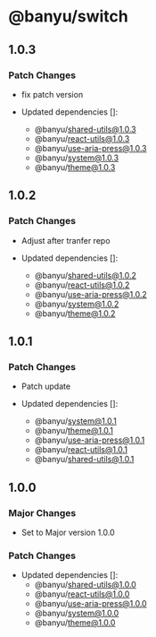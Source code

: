 # @banyu/switch

## 1.0.3

### Patch Changes

- fix patch version

- Updated dependencies []:
  - @banyu/shared-utils@1.0.3
  - @banyu/react-utils@1.0.3
  - @banyu/use-aria-press@1.0.3
  - @banyu/system@1.0.3
  - @banyu/theme@1.0.3

## 1.0.2

### Patch Changes

- Adjust after tranfer repo

- Updated dependencies []:
  - @banyu/shared-utils@1.0.2
  - @banyu/react-utils@1.0.2
  - @banyu/use-aria-press@1.0.2
  - @banyu/system@1.0.2
  - @banyu/theme@1.0.2

## 1.0.1

### Patch Changes

- Patch update

- Updated dependencies []:
  - @banyu/system@1.0.1
  - @banyu/theme@1.0.1
  - @banyu/use-aria-press@1.0.1
  - @banyu/react-utils@1.0.1
  - @banyu/shared-utils@1.0.1

## 1.0.0

### Major Changes

- Set to Major version 1.0.0

### Patch Changes

- Updated dependencies []:
  - @banyu/shared-utils@1.0.0
  - @banyu/react-utils@1.0.0
  - @banyu/use-aria-press@1.0.0
  - @banyu/system@1.0.0
  - @banyu/theme@1.0.0
